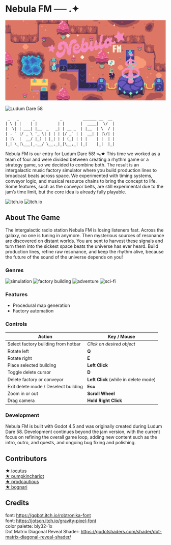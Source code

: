 # Nebula FM ── .✦
![Nebula FM Banner](docs/md_images/banner.png)

![Ludum Dare 58](https://img.shields.io/badge/LudumDare-58-f79122?labelColor=ee5533&link=[https%3A%2F%2Fldjam.com%2Fevents%2Fludum-dare%2F56](https://ldjam.com/events/ludum-dare/58))

	 _   _      _           _         ______ __  __ 
	| \ | |    | |         | |       |  ____|  \/  |
	|  \| | ___| |__  _   _| | __ _  | |__  | \  / |
	| . ` |/ _ \ '_ \| | | | |/ _` | |  __| | |\/| |
	| |\  |  __/ |_) | |_| | | (_| | | |    | |  | |
	|_| \_|\___|_.__/ \__,_|_|\__,_| |_|    |_|  |_|


Nebula FM is our entry for Ludum Dare 58! ᯓ★ This time we worked as a team of four and were divided between creating a rhythm game or a strategy game, so we decided to combine both. The result is an intergalactic music factory simulator where you build production lines to broadcast beats across space. We experimented with timing systems, conveyor logic, and musical resource chains to bring the concept to life. Some features, such as the conveyor belts, are still experimental due to the jam’s time limit, but the core idea is already fully playable.

![itch.io](https://img.shields.io/badge/Play_on-itch.io-f85a58?style=for-the-badge&color=f85a58&labelColor=202830&link=[https://pumpkinchariot.itch.io/nebula-fm])
![itch.io](https://img.shields.io/badge/Play_on-Ludum_Dare-f85a58?style=for-the-badge&color=ee5533&labelColor=202830&link=[https://ldjam.com/events/ludum-dare/58/nebula-fm])

## About The Game
The intergalactic radio station Nebula FM is losing listeners fast. Across the galaxy, no one is tuning in anymore. Then mysterious sources of resonance are discovered on distant worlds. You are sent to harvest these signals and turn them into the sickest space beats the universe has ever heard. Build production lines, refine raw resonance, and keep the rhythm alive, because the future of the sound of the universe depends on you!

### Genres
![simulation](https://img.shields.io/badge/simulation-white) ![factory building](https://img.shields.io/badge/factory%20building-white) ![adventure](https://img.shields.io/badge/adventure-white) ![sci-fi](https://img.shields.io/badge/sci--fi-white)

### Features
- Procedural map generation
- Factory automation

### Controls
| Action | Key / Mouse |
|---------|--------------|
| Select factory building from hotbar | *Click on desired object* |
| Rotate left | **Q** |
| Rotate right | **E** |
| Place selected building | **Left Click** |
| Toggle delete cursor | **D** |
| Delete factory or conveyor | **Left Click** (while in delete mode) |
| Exit delete mode / Deselect building | **Esc** |
| Zoom in or out | **Scroll Wheel** |
| Drag camera | **Hold Right Click** |

### Development
Nebula FM is built with Godot 4.5 and was originally created during Ludum Dare 58.
Development continues beyond the jam version, with the current focus on refining the overall game loop, adding new content such as the intro, outro, and quests, and ongoing bug fixing and polishing.

## Contributors 
[★ iocutus]()  
[★ pumpkinchariot]()  
[★ prodcautious]()  
[★ bognari]()

## Credits
font: https://ggbot.itch.io/robtronika-font  
font: https://jotson.itch.io/gravity-pixel-font  
color palette: bly32-1x  
Dot Matrix Diagonal Reveal Shader: https://godotshaders.com/shader/dot-matrix-diagonal-reveal-shader/  
